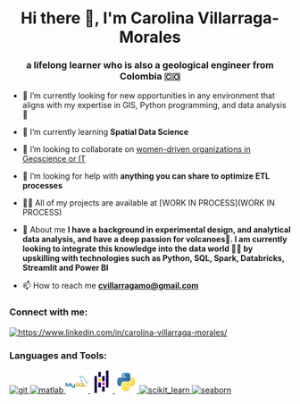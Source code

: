 <h1 align="center">Hi there 👋, I'm Carolina Villarraga-Morales</h1>
<h3 align="center">a lifelong learner who is also a geological engineer from Colombia 🇨🇴</h3>

- 🔭 I’m currently looking for new opportunities in any environment that aligns with my expertise in GIS, Python programming, and data analysis  💚

- 🌱 I’m currently learning **Spatial Data Science**

- 👯 I’m looking to collaborate on [women-driven organizations in Geoscience or IT](https://geolatinas.org)

- 🤝 I’m looking for help with **anything you can share to optimize ETL processes**

- 👨‍💻 All of my projects are available at [WORK IN PROCESS](WORK IN PROCESS)

- 💬 About me **I have a background in experimental design, and analytical data analysis, and have a deep passion for volcanoes🌋. I am currently looking to integrate this knowledge into the data world 👩‍💻 by upskilling with technologies such as Python, SQL, Spark, Databricks, Streamlit and Power BI**

- 📫 How to reach me **cvillarragamo@gmail.com**


<h3 align="left">Connect with me:</h3>
<p align="left">
<a href="https://linkedin.com/in/https://www.linkedin.com/in/carolina-villarraga-morales/" target="blank"><img align="center" src="https://raw.githubusercontent.com/rahuldkjain/github-profile-readme-generator/master/src/images/icons/Social/linked-in-alt.svg" alt="https://www.linkedin.com/in/carolina-villarraga-morales/" height="30" width="40" /></a>
</p>

<h3 align="left">Languages and Tools:</h3>
<p align="left"> <a href="https://git-scm.com/" target="_blank" rel="noreferrer"> <img src="https://www.vectorlogo.zone/logos/git-scm/git-scm-icon.svg" alt="git" width="40" height="40"/> </a> <a href="https://www.mathworks.com/" target="_blank" rel="noreferrer"> <img src="https://upload.wikimedia.org/wikipedia/commons/2/21/Matlab_Logo.png" alt="matlab" width="40" height="40"/> </a> <a href="https://www.mysql.com/" target="_blank" rel="noreferrer"> <img src="https://raw.githubusercontent.com/devicons/devicon/master/icons/mysql/mysql-original-wordmark.svg" alt="mysql" width="40" height="40"/> </a> <a href="https://pandas.pydata.org/" target="_blank" rel="noreferrer"> <img src="https://raw.githubusercontent.com/devicons/devicon/2ae2a900d2f041da66e950e4d48052658d850630/icons/pandas/pandas-original.svg" alt="pandas" width="40" height="40"/> </a> <a href="https://www.python.org" target="_blank" rel="noreferrer"> <img src="https://raw.githubusercontent.com/devicons/devicon/master/icons/python/python-original.svg" alt="python" width="40" height="40"/> </a> <a href="https://scikit-learn.org/" target="_blank" rel="noreferrer"> <img src="https://upload.wikimedia.org/wikipedia/commons/0/05/Scikit_learn_logo_small.svg" alt="scikit_learn" width="40" height="40"/> </a> <a href="https://seaborn.pydata.org/" target="_blank" rel="noreferrer"> <img src="https://seaborn.pydata.org/_images/logo-mark-lightbg.svg" alt="seaborn" width="40" height="40"/> </a> </p>

